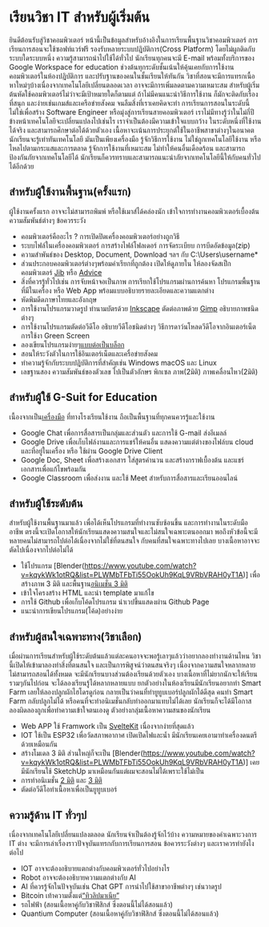 # เรียนวิชา IT สำหรับผู้เริ่มต้น
  ยินดีต้อนรับสู่วิชาคอมพิวเตอร์ หน้านี้เป็นข้อมูลสำหรับอ้างอิงในการเรียนพื้นฐานวิชาคอมพิวเตอร์ 
การเรียนการสอนจะใช้ซอฟท์แวร์ฟรี รองรับหลายระบบปฎิบัติการ(Cross Platform) โดยไม่ผูกติดกับระบบใดระบบหนึ่ง ความรู้สามารถนำไปใช้ได้ทั่วไป นักเรียนทุกคนจะมี E-mail  พร้อมทั้งบริการของ Google Workspace for education
ช่วงต้นทุกระดับชั้นเน้นให้คุ้นเคยกับการใช้งานคอมพิวเตอร์ในห้องปฎิบัติการ และปรับฐานของคนในชั้นเรียนให้ทันกัน  วิชาที่สอนจะมีการแทรกเนื้อหาใหม่ๆบ้างเนื่องจากเทคโนโลยีเปลี่ยนตลอดเวลา อาจจะมีการเพิ่มลดตามความเหมาะสม
สำหรับผู้เริ่มต้นหัดใช้คอมพิวเตอร์ไม่ว่าจะมีเป้าหมายใดก็ตามแต่ ถ้าไม่มีคนแนะนำวิธีการใช้งาน ก็มักจะติดกับเรื่องที่สนุก และง่ายเช่นเกมส์และเครือข่ายสังคม จนลืมสิ่งที่เราเคยคิดจะทำ การเรียนการสอนในระดับนี้ไม่ใช่เพื่อสร้าง Software Engineer หรือมุ่งสู่การเรียนสายคอมพิวเตอร์ เราไม่มีทางรู้ว่าในไม่กี่ปีข้างหน้าเทคโนโลยีจะเปลี่ยนแปลงไปเช่นไร เราจำเป็นต้องมีความเข้าใจแบบกว้าง ในระดับหนึ่งที่ใช้งานได้จริง และสามารถศึกษาต่อได้ด้วยตัวเอง เนื้อหาจะเน้นการประยุกต์ใช้ในอาชีพสาขาต่างๆในอนาคต นักเรียนจะรู้เท่าทันเทคโนโลยี มันเป็นเพียงเครื่องมือ รู้จักวิธีการใช้งาน ไม่ใช่ถูกเทคโนโลยีใช้งาน หรือไหลไปตามกระแสและการตลาด รู้จักการใช้งานที่เหมาะสม ไม่ทำให้คนอื่นเดือดร้อน และสามารถป้องกันภัยจากเทคโนโลยีได้ นักเรียนก็ควรทราบและสามารถแนะนำภัยจากเทคโนโลยีนี้ให้กับคนทั่วไปได้อีกด้วย

## สำหรับผู้ใช้งานพื้นฐาน(ครั้งแรก)
ผู้ใช้งานครั้งแรก อาจจะไม่สามารถพิมพ์ หรือใช้เมาส์ได้คล่องนัก เข้าใจการทำงานคอมพิวเตอร์เบื้องต้น ความสัมพันธ์ต่างๆ ข้อควรระวัง 
- คอมพิวเตอร์คืออะไร ? การเปิดปิดเครื่องคอมพิวเตอร์อย่างถูกวิธี 
- ระบบไฟล์ในเครื่องคอมพิวเตอร์ การสร้างไฟล์โฟลเดอร์ การจัดระเบียบ การบีดอัดข้อมูล(zip)
- ความสำพันธ์ของ Desktop, Document, Download ฯลฯ กับ C:\Users\username\*
- ส่วนประกอบคอมพิวเตอร์ต่างๆพร้อมคำเรียกที่ถูกต้อง เปิดให้ดูภายใน ให้ลองจัดสเป็กคอมพิวเตอร์ [Jib](https://www.jib.co.th/web/pcsetspec/main) หรือ [Advice](https://www.advice.co.th/pc-spec)
- สิ่งที่ควรรู้ทั่วไปเช่น การจับหน้าจอเป็นภาพ การเรียกใช้โปรแกรมผ่านการค้นหา โปรแกรมพื้นฐานที่มีในเครื่อง หรือ Web App พร้อมแบบอธิบายรายละเอียดและความแตกต่าง
- หัดพิมดีดภาษาไทยและอังกฤษ
- การใช้งานโปรแกรมวาดรูป ทำนามบัตรด้วย [Inkscape](https://youtu.be/znj4VxLCv4I) ตัดต่อภาพด้วย [Gimp](https://www.youtube.com/watch?v=omInG_Fz_Rs&list=PLWMbTFbTi55OffOBaXv2e_E6bwTaJf1qW&index=2) อธิบายภาพชนิดต่างๆ
- การใช้งานโปรแกรมตัดต่อวีดีโอ อธิบายวีดีโอชนิดต่างๆ วิธีการดาว์นโหลดวีดีโอจากอินเตอร์เน็ต การใช้งา Green Screen
- ลองเขียนโปรแกรมง่ายๆ[แบบต่อเป็นบล็อก](https://www.youtube.com/watch?v=4CpTCmHZyvw&list=PLWMbTFbTi55OgahSw6T78TTWClgXWpDy9)
- สอนให้ระวังตัวในการใช้อินเตอร์เน็ตและเครื่อข่ายสังคม
- ทำความรู้จักกับระบบปฎิบัติการที่สำคัญเช่น Windows macOS และ Linux
- เลขฐานสอง ความสัมพันธ์ของตัวเลข ไปเป็นตัวอักษร พิกเซล ภาพ(2มิติ) ภาพเคลื่อนไหว(2มิติ) 
## สำหรับผู้ใช้ G-Suit for Education
เนื้องจากเป็น[เครื่องมือ](https://www.youtube.com/watch?v=cXAnaT4u-2M&list=PLWMbTFbTi55P_FID-cAO3Boas5PAYli8k) ที่ทางโรงเรียนใช้งาน ถือเป็นพื้นฐานที่ทุกคนควรรู้และใช้งาน
- Google Chat เพื่อการสื่อสารเป็นกลุ่มและส่วนตัว และการใช้ G-mail ส่งอีเมลล์
- Google Drive เพื่อเก็บไฟล์งานและการแชร์ให้คนอื่น แสดงความแต่ต่างของไฟล์บน cloud และที่อยู่ในเครื่อง หรือ ใช้ผ่าน Google Drive Client
- Google Doc, Sheet เพื่อสร้างเอกสาร ใส่สูตรคำนวน และสร้างกราฟเบื้องต้น และแชร์เอกสารเพื่อแก้ไขพร้อมกัน
- Google Classroom เพื่อส่งงาน และใช้ Meet สำหรับการสื่อสารและเรียนออนไลน์

## สำหรับผู้ใช้ระดับต้น
สำหรับผู้ใช้งานพื้นฐานมาแล้ว เพื่อได้เห็นโปรแกรมที่ทำงานซับซ้อนขึ้น และการทำงานในระดับมืออาชีพ ตรงนี้จะเปิดโอกาสให้นักเรียนแสดงความสนใจและไม่สนใจเฉพาะตนออกมา พอถึงหัวข้อนี้จะมีหลายคนไม่สามารถไปต่อได้เนื่องจากไม่ใช่ที่ตนสนใจ กับคนที่สนใจเฉพาะทางไปเลย บางเนื้อหาอาจจะตัดไปเนื่องจากไปต่อไม่ได้
- ใช้โปรแกรม [Blender(https://www.youtube.com/watch?v=kqykWk1otRQ&list=PLWMbTFbTi55OokUh9KqL9VRbVRAH0yT1A)] เพื่อสร้างภาพ 3 มิติ และพื้นฐาน[อนิเมชั่น 3 มิติ](https://youtu.be/dPDx3whA2Bo)
- เข้าใจโครงสร้าง HTML และนำ template มาแก้ไข
- การใช้ Github เพื่อเก็บโค้ดโปรแกรม นำเวปขึ้นแสดงผ่าน Github Page
- แนะนำการเขียนโปรแกรม(โค้ด)อย่างง่าย

## สำหรับผู้สนใจเฉพาะทาง(วิชาเลือก)
เมื่อผ่านการเรียนสำหรับผู้ใช้ระดับต้นแล้วแต่ละคนอาจจะพอรู้เลาๆแล้วว่าอยากลองทำงานด้านไหน วิชานี้เปิดให้เข้ามาลองทำสิ่งที่ตนสนใจ 
และเป็นการพิสูจน์ว่าตนสนจริงๆ เนื่องจากความสนใจหลากหลาย ไม่สามารถสอนได้ทั้งหมด จะมีนักเรียนบางส่วนต้องเรียนด้วยตัวเอง 
บางเนื้อหาที่ไม่ยากนักจะให้เรียนรวมๆกันไปก่อน จะได้ลองเรียนรู้ได้หลากหลายแบบ
ยกตัวอย่างในห้องเรียนมีนักเรียนอยากทำ Smart Farm เลยให้ลองปลูกผักไฮโดรดูก่อน กลายเป็นว่าคนที่ทำยูทูบเบอร์ปลูกผักได้ดีสุด 
คนทำ Smart Farm กลับปลูกไม่ได้ หรือคนที่จะทำอนิเมชั่นกลับทำออกมาแทบไม่ได้เลย 
นักเรียนก็จะได้มีโอกาสลองผิดลองถูกเพื่อทำความเข้าใจตนเองดู ตัวอย่างกลุ่มเนื้อหาความสนของนักเรียน
- Web APP ใช้ Framwork เป็น [SvelteKit]((https://youtu.be/dPDx3whA2Bo)) เนื่องจากง่ายที่สุดแล้ว
- IOT ใช้เป็น ESP32 เพื่อวัดสภาพอากาศ เปิดเปิดไฟและน้ำ มีนักเรียนเคยเอามาทำเครื่องดนตรีด้วยเหมือนกัน
- สร้างโมเดล 3 มิติ ส่วนใหญ่ก็จะเป็น [Blender(https://www.youtube.com/watch?v=kqykWk1otRQ&list=PLWMbTFbTi55OokUh9KqL9VRbVRAH0yT1A)] เคยมีนักเรียนใช้ SketchUp มาเหมือนกันแต่ผมจะสอนไม่ได้เพราะใช้ไม่เป็น
- การทำอนิเมชั่น [2 มิติ](https://youtu.be/5c5rg7tNFo4) และ [3 มิติ](https://youtu.be/dPDx3whA2Bo)
- ตัดต่อวีดีโอทำเนื้อหาเพื่อเป็นยูทูบเบอร์ 

## ความรู้ด้าน IT ทั่วๆป
เนื่องจากเทคโนโลยีเปลี่ยนแปลงตลอด นักเรียนจำเป็นต้องรู้จักไว้บ้าง ความหมายของคำเฉพาะวงการ IT ต่าง จะมีการเล่าเรื่องราวปัจจุบันแทรกกับการเรียนการสอน ข้อควรระวังต่างๆ และเราควรทำยังไงต่อไป
- IOT อาจจะต้องอธิบายแตกต่างกับคอมพิวเตอร์ทั่วไปอย่างไร
- Robot อาจจะต้องอธิบายความแตกต่างกับ AI
- AI ที่ควรรู้จักในปัจจุบันเช่น Chat GPT การนำไปใช้สาขาอาชีพต่างๆ เช่นวาดรูป 
- Bitcoin เท้าความตั้งแต่[“ทิวลิปมาเนีย”](https://th.wikipedia.org/wiki/%E0%B8%84%E0%B8%A7%E0%B8%B2%E0%B8%A1%E0%B8%84%E0%B8%A5%E0%B8%B1%E0%B9%88%E0%B8%87%E0%B8%97%E0%B8%B4%E0%B8%A7%E0%B8%A5%E0%B8%B4%E0%B8%9B)
- รถไฟฟ้า (สอนเนื้อหาคู่กับวิชาฟิสิกส์ ซึ่งตอนนี้ไม่ได้สอนแล้ว)
- Quantium Computer (สอนเนื้อหาคู่กับวิชาฟิสิกส์ ซึ่งตอนนี้ไม่ได้สอนแล้ว)

